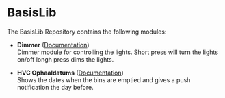 # BasisLib

The BasisLib Repository contains the following modules:

- __Dimmer__ ([Documentation](Dimmer/readme.md))  
	Dimmer module for controlling the lights. Short press will turn the lights on/off longh press dims the lights.

- __HVC Ophaaldatums__ ([Documentation](HVC/readme.md))  
	Shows the dates when the bins are emptied and gives a push notification the day before.